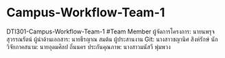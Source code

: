 # Campus-Workflow-Team-1
DTI301-Campus-Workflow-Team-1
#Team Member
ผู้จัดการโครงการ: นายนพรุจ สุวรรณรัตน์
ผู้นำด้านเอกสาร: นายธีรญาณ สมต้น
ผู้ประสานงาน Git: นางสาวชญานิศ สิงห์รักษ์
นักวิจัยภาคสนาม: นายอุดมศิลป ถิ่นนคร
ประกันคุณภาพ: นางสาวมนัสวี พุ่มพวง
